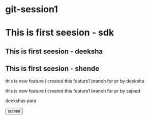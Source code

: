 # git-session1
<h1>This is first seesion - sdk</h1>
<h2>This is first seesion - deeksha</h2>   
<h2>This is first seesion - shende</h2>   
<p>this is new feature i created this feature1 branch for pr by deeksha</p>

<p>this is new feature i created this feature1 branch for pr by sajeed</p>
<p>deekshas para</p>
<button>submit</button>




